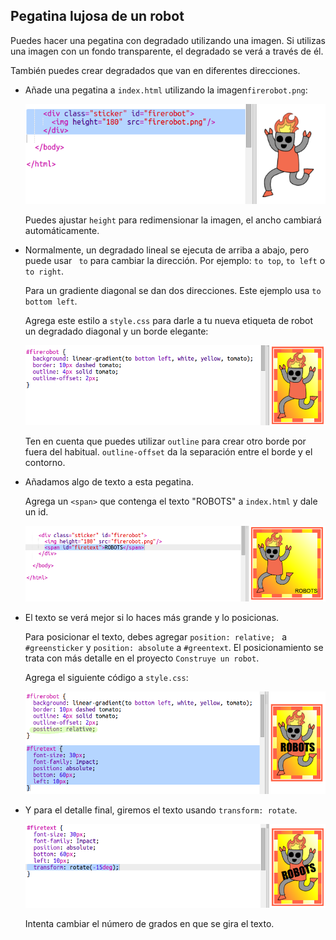## Pegatina lujosa de un robot

Puedes hacer una pegatina con degradado utilizando una imagen. Si utilizas una imagen con un fondo transparente, el degradado se verá a través de él.

También puedes crear degradados que van en diferentes direcciones.

+ Añade una pegatina a ` index.html ` utilizando la imagen` firerobot.png `:
    
    ![captura de pantalla](images/stickers-fire-html.png)
    
    Puedes ajustar `height` para redimensionar la imagen, el ancho cambiará automáticamente.

+ Normalmente, un degradado lineal se ejecuta de arriba a abajo, pero puede usar ` to` para cambiar la dirección. Por ejemplo: `to top`, `to left` o `to right`.
    
    Para un gradiente diagonal se dan dos direcciones. Este ejemplo usa `to bottom left`.
    
    Agrega este estilo a ` style.css ` para darle a tu nueva etiqueta de robot un degradado diagonal y un borde elegante:
    
    ![captura de pantalla](images/stickers-fire-gradient.png)
    
    Ten en cuenta que puedes utilizar `outline` para crear otro borde por fuera del habitual. `outline-offset` da la separación entre el borde y el contorno.

+ Añadamos algo de texto a esta pegatina.
    
    Agrega un `<span>` que contenga el texto "ROBOTS" a ` index.html ` y dale un id.
    
    ![captura de pantalla](images/stickers-fire-span.png)

+ El texto se verá mejor si lo haces más grande y lo posicionas.
    
    Para posicionar el texto, debes agregar `position: relative; ` a ` #greensticker ` y `position: absolute` a ` #greentext `. El posicionamiento se trata con más detalle en el proyecto ` Construye un robot `.
    
    Agrega el siguiente código a ` style.css `:
    
    ![captura de pantalla](images/stickers-fire-text-style.png)

+ Y para el detalle final, giremos el texto usando `transform: rotate`.
    
    ![screenshot](images/stickers-fire-rotate.png)
    
    Intenta cambiar el número de grados en que se gira el texto.